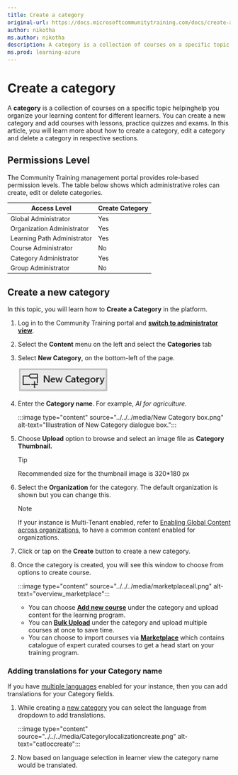 ```yaml
---
title: Create a category
original-url: https://docs.microsoftcommunitytraining.com/docs/create-a-category
author: nikotha
ms.author: nikotha
description: A category is a collection of courses on a specific topic. Categories help you organize your learning content for different learners.
ms.prod: learning-azure
---
```


# Create a category

A **category** is a collection of courses on a specific topic helpinghelp you organize your learning content for different learners. You can create a new category and add courses with lessons, practice quizzes and exams.
In this article, you will learn more about how to create a category, edit a category and delete a category in respective sections.

## Permissions Level

The Community Training management portal provides role-based permission levels. The table below shows which administrative roles can create, edit or delete categories.

| Access Level  | Create Category |
| --- | --- |
| Global Administrator | Yes |
| Organization Administrator | Yes |
| Learning Path Administrator | Yes |
| Course Administrator | No |
| Category Administrator | Yes |
| Group Administrator | No |

## Create a new category

In this topic, you will learn how to **Create a Category** in the platform.

1. Log in to the Community Training portal and [**switch to administrator view**](../../../get-started/step-by-step-configuration-guide.md#step-2--switch-to-administrator-view-of-the-portal).

1. Select the **Content** menu on the left and select the **Categories** tab

1. Select **New Category**, on the bottom-left of the page.

    ![New category button](../../../media/New%20category%20button.png)

1. Enter the **Category name**. For example, *AI for agriculture.*

    :::image type="content" source="../../../media/New Category box.png" alt-text="Illustration of New Category dialogue box.":::

1. Choose **Upload** option to browse and select an image file as **Category Thumbnail.**

    > [!TIP]
    > Recommended size for the thumbnail image is 320*180 px

1. Select the **Organization** for the category. The default organization is shown but you can change this.

    > [!NOTE]
    > If your instance is Multi-Tenant enabled, refer to [Enabling Global Content across organizations](../../content-management-overview.md#enabling-global-content-across-organizations), to have a common content enabled for organizations.

1. Click or tap on the **Create** button to create a new category.

1. Once the category is created, you will see this window to choose from options to create course.

    :::image type="content" source="../../../media/marketplaceall.png" alt-text="overview_marketplace":::

    * You can choose [**Add new course**](create-a-new-course.md#option-1---create-a-single-course-in-a-category) under the category and upload content for the learning program.
    * You can [**Bulk Upload**](create-a-new-course.md#option-3---create-multiple-courses-in-a-category) under the category and upload multiple courses at once to save time.
    * You can choose to import courses via [**Marketplace**](create-a-new-course.md#option-2---add-course-via-content-marketplace) which contains catalogue of expert curated courses to get a head start on your training program.

### Adding translations for your Category name

If you have [multiple languages](../../../settings/customize-languages-for-the-learners-on-the-platform.md#customize-languages-on-the-platform) enabled for your instance, then you can add translations for your Category fields.

1. While creating a [new category](#create-a-category) you can select the language from dropdown to add translations.

    :::image type="content" source="../../../media/Categorylocalizationcreate.png" alt-text="catloccreate":::
1. Now based on language selection in learner view the category name would be translated.
